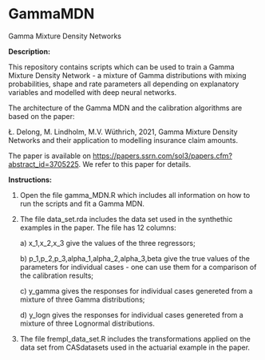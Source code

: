 # GammaMDN
Gamma Mixture Density Networks

**Description:**

This repository contains scripts which can be used to train a Gamma Mixture Density Network - a mixture of Gamma distributions with mixing probabilities, shape and rate parameters all depending on explanatory variables and modelled with deep neural networks.

The architecture of the Gamma MDN and the calibration algorithms are based on the paper:

Ł. Delong, M. Lindholm, M.V. W&uuml;thrich, 2021, Gamma Mixture Density Networks and their application to modelling insurance claim amounts.

The paper is available on https://papers.ssrn.com/sol3/papers.cfm?abstract_id=3705225. We refer to this paper for details.

**Instructions:**

1. Open the file gamma_MDN.R which includes all information on how to run the scripts and fit a Gamma MDN.

2. The file data_set.rda includes the data set used in the synthethic examples in the paper. The file has 12 columns:

    a) x_1,x_2,x_3 give the values of the three regressors;

    b) p_1,p_2,p_3,alpha_1,alpha_2,alpha_3,beta give the true values of the parameters for individual cases - one can use them for a comparison of the calibration results;

    c) y_gamma gives the responses for individual cases genereted from a mixture of three Gamma distributions;

    d) y_logn gives the responses for individual cases genereted from a mixture of three Lognormal distributions.
    
3. The file frempl_data_set.R includes the transformations applied on the data set from CASdatasets used in the actuarial example in the paper.
